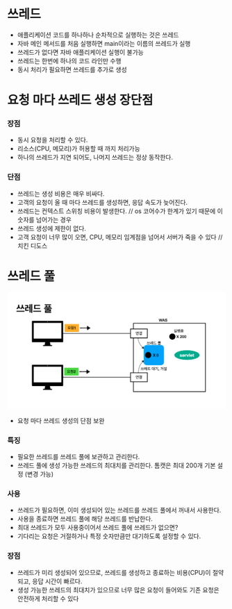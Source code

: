 # 쓰레드
- 애플리케이션 코드를 하나하나 순차적으로 실행하는 것은 쓰레드
- 자바 메인 메서드를 처음 실행하면 main이라는 이름의 쓰레드가 실행
- 쓰레드가 없다면 자바 애플리케이션 실행이 불가능
- 쓰레드는 한번에 하나의 코드 라인만 수행
- 동시 처리가 필요하면 쓰레드를 추가로 생성


# 요청 마다 쓰레드 생성 장단점
### 장점
- 동시 요청을 처리할 수 있다.
- 리소스(CPU, 메모리)가 허용할 때 까지 처리가능
- 하나의 쓰레드가 지연 되어도, 나머지 쓰레드는 정상 동작한다.
### 단점
- 쓰레드는 생성 비용은 매우 비싸다.
- 고객의 요청이 올 때 마다 쓰레드를 생성하면, 응답 속도가 늦어진다.
- 쓰레드는 컨텍스트 스위칭 비용이 발생한다. // os 코어수가 한계가 있기 때문에 이 숫자를 넘어가는 경우
- 쓰레드 생성에 제한이 없다.
- 고객 요청이 너무 많이 오면, CPU, 메모리 임계점을 넘어서 서버가 죽을 수 있다 // 치킨 디도스

# 쓰레드 풀
![thread](../Server/image/thred.png)
- 요청 마다 쓰레드 생성의 단점 보완
### 특징
- 필요한 쓰레드를 쓰레드 풀에 보관하고 관리한다.
- 쓰레드 풀에 생성 가능한 쓰레드의 최대치를 관리한다. 톰캣은 최대 200개 기본 설정 (변경 가능)
### 사용
- 쓰레드가 필요하면, 이미 생성되어 있는 쓰레드를 쓰레드 풀에서 꺼내서 사용한다.
- 사용을 종료하면 쓰레드 풀에 해당 쓰레드를 반납한다.
- 최대 쓰레드가 모두 사용중이어서 쓰레드 풀에 쓰레드가 없으면?
- 기다리는 요청은 거절하거나 특정 숫자만큼만 대기하도록 설정할 수 있다.
### 장점
- 쓰레드가 미리 생성되어 있으므로, 쓰레드를 생성하고 종료하는 비용(CPU)이 절약되고, 응답 시간이 빠르다.
- 생성 가능한 쓰레드의 최대치가 있으므로 너무 많은 요청이 들어와도 기존 요청은 안전하게 처리할 수 있다
